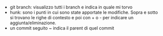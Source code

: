 - git branch: visualizzo tutti i branch e indica in quale mi torvo
- hunk: sono i punti in cui sono state apportate le modifiche. Sopra e sotto si trovano le righe di contesto e poi con + o - per indicare un aggiunta/eliminazione.
- un commit seguito ~ indica il parent di quel commit


